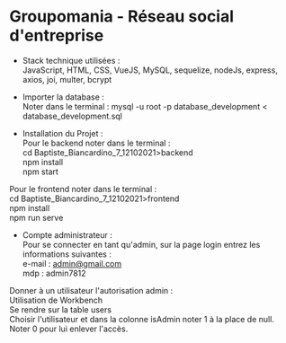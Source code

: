 # Groupomania - Réseau social d'entreprise

- Stack technique utilisées :  
JavaScript, HTML, CSS, VueJS, MySQL, sequelize, nodeJs, express, axios, joi, multer, bcrypt  

- Importer la database :   
Noter dans le terminal : mysql -u root -p database_development < database_development.sql  

- Installation du Projet :  
Pour le backend noter dans le terminal :  
cd Baptiste_Biancardino_7_12102021>backend  
npm install  
npm start

Pour le frontend noter dans le terminal :  
cd Baptiste_Biancardino_7_12102021>frontend  
npm install  
npm run serve  

- Compte administrateur :  
Pour se connecter en tant qu'admin, sur la page login entrez les informations suivantes :  
e-mail : admin@gmail.com  
mdp : admin7812

Donner à un utilisateur l'autorisation admin :  
Utilisation de Workbench  
Se rendre sur la table users  
Choisir l'utilisateur et dans la colonne isAdmin noter 1 à la place de null. Noter 0 pour lui enlever l'accès.